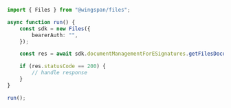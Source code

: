 <!-- Start SDK Example Usage [usage] -->
```typescript
import { Files } from "@wingspan/files";

async function run() {
    const sdk = new Files({
        bearerAuth: "",
    });

    const res = await sdk.documentManagementForESignatures.getFilesDocument();

    if (res.statusCode == 200) {
        // handle response
    }
}

run();

```
<!-- End SDK Example Usage [usage] -->